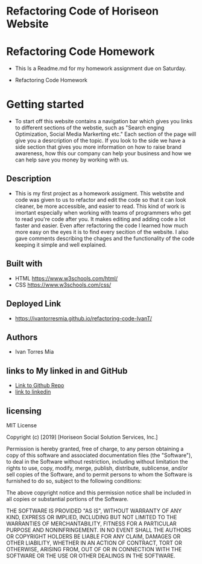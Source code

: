 # Refactoring Code of Horiseon Website

# Refactoring Code Homework

* This Is a Readme.md for my homework assignment due on Saturday. 

* Refactoring Code Homework

# Getting started

 * To start off this website contains a navigation bar which gives you links to different sections of the webstie, such as "Search enging Optimization, Social Media Markerting etc." Each section of the page will give you a desrcription of the topic. If you look to the side we have a side section that gives you more information on how to raise brand awareness, how this our company can help your business and how we can help save you money by working with us. 


## Description

* This is my first project as a homework assigment. This webstite and code was given to us to refactor and edit the code so that it can look cleaner, be more accessible, and easier to read. This kind of work is imortant especially when working with teams of programmers who get to read you're code after you. It makes editing and adding code a lot faster and easier. Even after refactoring the code I learned how much more easy on the eyes it is to find every secition of the website. I also gave comments describing the chages and the functionality of the code keeping it simple and well explained. 

## Built with 

* HTML https://www.w3schools.com/html/
* CSS https://www.w3schools.com/css/

## Deployed Link

* https://ivantorresmia.github.io/refactoring-code-IvanT/

## Authors

* Ivan Torres Mia

## links to My linked in and GitHub
- [Link to Github Repo](https://github.com/IvanTorresMia/refactoring-code-IvanT)
- [link to linkedin](https://www.linkedin.com/feed/)

## licensing

MIT License

Copyright (c) [2019] [Horiseon Social Solution Services, Inc.]

Permission is hereby granted, free of charge, to any person obtaining a copy
of this software and associated documentation files (the "Software"), to deal
in the Software without restriction, including without limitation the rights
to use, copy, modify, merge, publish, distribute, sublicense, and/or sell
copies of the Software, and to permit persons to whom the Software is
furnished to do so, subject to the following conditions:

The above copyright notice and this permission notice shall be included in all
copies or substantial portions of the Software.

THE SOFTWARE IS PROVIDED "AS IS", WITHOUT WARRANTY OF ANY KIND, EXPRESS OR
IMPLIED, INCLUDING BUT NOT LIMITED TO THE WARRANTIES OF MERCHANTABILITY,
FITNESS FOR A PARTICULAR PURPOSE AND NONINFRINGEMENT. IN NO EVENT SHALL THE
AUTHORS OR COPYRIGHT HOLDERS BE LIABLE FOR ANY CLAIM, DAMAGES OR OTHER
LIABILITY, WHETHER IN AN ACTION OF CONTRACT, TORT OR OTHERWISE, ARISING FROM,
OUT OF OR IN CONNECTION WITH THE SOFTWARE OR THE USE OR OTHER DEALINGS IN THE
SOFTWARE.

